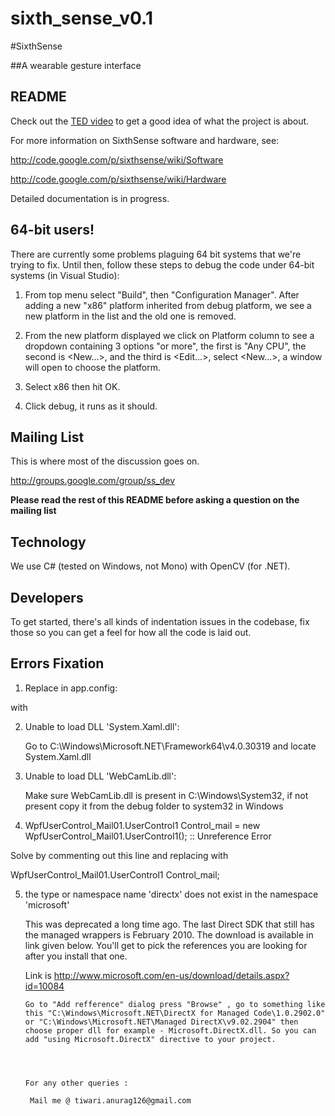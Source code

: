 # sixth_sense_v0.1


#SixthSense

##A wearable gesture interface

README
------

Check out the [TED video](http://www.ted.com/talks/pranav_mistry_the_thrilling_potential_of_sixthsense_technology.html) to get a good idea of what the project is about.

For more information on SixthSense software and hardware, see:

 <http://code.google.com/p/sixthsense/wiki/Software>

 <http://code.google.com/p/sixthsense/wiki/Hardware>

Detailed documentation is in progress.

64-bit users!
-------------

There are currently some problems plaguing 64 bit systems that we're trying to
fix. Until then, follow these steps to debug the code under 64-bit systems (in
Visual Studio):

1. From top menu select "Build", then "Configuration Manager". After adding a
new "x86" platform inherited from debug platform, we see a new platform in the
list and the old one is removed. 

2. From the new platform displayed we click on Platform column to see a
dropdown containing 3 options "or more", the first is "Any CPU", the second is
<New...>, and the third is <Edit...>, select <New...>, a window will
open to choose the platform.

3. Select x86 then hit OK.

4. Click debug, it runs as it should.

Mailing List
------------

This is where most of the discussion goes on.

<http://groups.google.com/group/ss_dev>

**Please read the rest of this README before asking a question on the mailing list**

Technology
-----------

We use C# (tested on Windows, not Mono) with OpenCV (for .NET).

Developers
----------

To get started, there's all kinds of indentation issues in the codebase, fix
those so you can get a feel for how all the code is laid out.

Errors Fixation 
----------------

1.  Replace in app.config:

<startup><supportedRuntime version="v4.0" sku=".NETFramework,Version=v4.0"/></startup>
with 

<startup useLegacyV2RuntimeActivationPolicy="true">
   <supportedRuntime version="v4.0" sku=".NETFramework,Version=v4.0"/>
</startup> 




2.  Unable to load DLL 'System.Xaml.dll':

     Go to C:\Windows\Microsoft.NET\Framework64\v4.0.30319 and locate System.Xaml.dll

3.   Unable to load DLL 'WebCamLib.dll':
     
     Make sure WebCamLib.dll is present in C:\Windows\System32, if not present copy it from the debug folder to system32 in Windows


4. WpfUserControl_Mail01.UserControl1 Control_mail = new WpfUserControl_Mail01.UserControl1(); :: Unreference Error

  Solve by commenting out this line  and replacing with

  WpfUserControl_Mail01.UserControl1 Control_mail;



5. the type or namespace name 'directx' does not exist in the namespace 'microsoft'
     
      This was deprecated a long time ago. The last Direct SDK that still has the managed wrappers is February 2010. The download is available in link given below. You'll get to pick the references you are looking for after you install that one.

      Link is  http://www.microsoft.com/en-us/download/details.aspx?id=10084

 
       Go to "Add refference" dialog press "Browse" , go to something like this "C:\Windows\Microsoft.NET\DirectX for Managed Code\1.0.2902.0" or "C:\Windows\Microsoft.NET\Managed DirectX\v9.02.2904" then choose proper dll for example - Microsoft.DirectX.dll. So you can add "using Microsoft.DirectX" directive to your project.




       For any other queries :

        Mail me @ tiwari.anurag126@gmail.com




